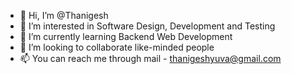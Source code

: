 - 👋 Hi, I’m @Thanigesh
- 👀 I’m interested in Software Design, Development and Testing 
- 🌱 I’m currently learning Backend Web Development
- 💞️ I’m looking to collaborate like-minded people
- 📫 You can reach me through mail - thanigeshyuva@gmail.com

<!---
Thanigesh/Thanigesh is a ✨ special ✨ repository because its `README.md` (this file) appears on your GitHub profile.
You can click the Preview link to take a look at your changes.
--->
